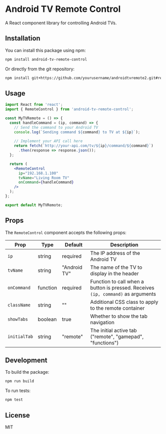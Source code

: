 # Android TV Remote Control

A React component library for controlling Android TVs.

## Installation

You can install this package using npm:

```bash
npm install android-tv-remote-control
```

Or directly from the git repository:

```bash
npm install git+https://github.com/yourusername/androidtvremote2.git#react/modules/tv-remote-module
```

## Usage

```jsx
import React from 'react';
import { RemoteControl } from 'android-tv-remote-control';

const MyTVRemote = () => {
  const handleCommand = (ip, command) => {
    // Send the command to your Android TV
    console.log(`Sending command ${command} to TV at ${ip}`);
    
    // Implement your API call here
    return fetch(`http://your-api.com/tv/${ip}/command/${command}`)
      .then(response => response.json());
  };

  return (
    <RemoteControl 
      ip="192.168.1.100" 
      tvName="Living Room TV"
      onCommand={handleCommand}
    />
  );
};

export default MyTVRemote;
```

## Props

The `RemoteControl` component accepts the following props:

| Prop | Type | Default | Description |
|------|------|---------|-------------|
| `ip` | string | required | The IP address of the Android TV |
| `tvName` | string | "Android TV" | The name of the TV to display in the header |
| `onCommand` | function | required | Function to call when a button is pressed. Receives `(ip, command)` as arguments |
| `className` | string | "" | Additional CSS class to apply to the remote container |
| `showTabs` | boolean | true | Whether to show the tab navigation |
| `initialTab` | string | "remote" | The initial active tab ("remote", "gamepad", "functions") |

## Development

To build the package:

```bash
npm run build
```

To run tests:

```bash
npm test
```

## License

MIT